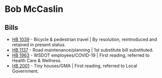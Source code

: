 # Bob McCaslin
## Bills
* [HB 1039](/bill/2021-22/hb/1039/) - Bicycle & pedestrian travel | By resolution, reintroduced and retained in present status.
* [HB 1137](/bill/2021-22/hb/1137/) - Road maintenance/planning | 1st substitute bill substituted.
* [HB 1963](/bill/2021-22/hb/1963/) - WSDOT employees/COVID-19 | First reading, referred to Health Care & Wellness.
* [HB 2001](/bill/2021-22/hb/2001/) - Tiny houses/GMA | First reading, referred to Local Government.
